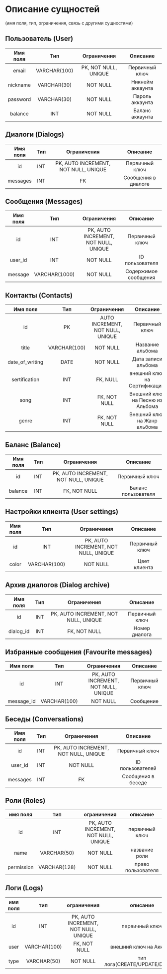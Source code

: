 # Описание сущностей
(имя поля, тип, ограничения, связь с другими сущностями)

## Пользователь (User)
|Имя поля|Тип|Ограничения|Описание|
|:-----:|:--:|:---------:|:------:|
|email|VARCHAR(100)|PK, NOT NULL, UNIQUE|Первичный ключ|
|nickname|VARCHAR(30)|NOT NULL|Никнейм аккаунта|
|password|VARCHAR(30)|NOT NULL|Пароль аккаунта|
|balance|INT|NOT NULL|Баланс аккаунта|

## Диалоги (Dialogs)
|Имя поля|Тип|Ограничения|Описание|
|:-----:|:--:|:---------:|:------:|
|id|INT|PK, AUTO INCREMENT, NOT NULL, UNIQUE|Первичный ключ|
|messages|INT|FK|Сообщения в диалоге|

## Сообщения (Messages)
|Имя поля|Тип|Ограничения|Описание|
|:-----:|:--:|:---------:|:------:|
|id|INT|PK, AUTO INCREMENT, NOT NULL, UNIQUE|Первичный ключ|
|user_id|INT|NOT NULL|ID пользователя|
|message|VARCHAR(1000)|NOT NULL|Содержимое сообщения|

## Контакты (Contacts)
|Имя поля|Тип|Ограничения|Описание|
|:------:|:-:|:---------:|:------:|
|id|PK|AUTO INCREMENT, NOT NULL, UNIQUE|Первичный ключ|
|title|VARCHAR(100)|NOT NULL|Название альбома|
|date_of_writing|DATE|NOT NULL|Дата записи альбома|
|sertification|INT|FK, NULL|внешний ключ на Сертификацию|
|song|INT|FK, NOT NULL|Внешний ключ на Песню из Альбома|
|genre|INT|FK, NOT NULL|Внешний ключ на Жанр альбома|

## Баланс (Balance)
|Имя поля|Тип|Ограничения|Описание|
|:------:|:-:|:---------:|:------:|
|id|INT|PK, AUTO INCREMENT, NOT NULL, UNIQUE|Первичный ключ|
|balance|INT|FK, NOT NULL|Баланс пользователя|

## Настройки клиента (User settings)
|Имя поля|Тип|Ограничения|Описание|
|:------:|:-:|:---------:|:------:|
|id|INT|PK, AUTO INCREMENT, NOT NULL, UNIQUE|Первичный ключ|
|color|VARCHAR(100)|NOT NULL|Цвет клиента|


## Архив диалогов (Dialog archive)
|Имя поля|Тип|Ограничения|Описание|
|:------:|:-:|:---------:|:------:|
|id|INT|PK, AUTO INCREMENT, NOT NULL, UNIQUE|Первичный ключ|
|dialog_id|INT|FK, NOT NULL|Номер диалога|

## Избранные сообщения (Favourite messages)
|Имя поля|Тип|Ограничения|Описание|
|:------:|:-:|:---------:|:------:|
|id|INT|PK, AUTO INCREMENT, NOT NULL, UNIQUE|Первичный ключ|
|message_id|VARCHAR(100)|NOT NULL|Сообщение|

## Беседы (Conversations)
|Имя поля|Тип|Ограничения|Описание|
|:------:|:-:|:---------:|:------:|
|id|INT|PK, AUTO INCREMENT, NOT NULL, UNIQUE|Первичный ключ|
|user_id|INT|NOT NULL|ID пользователей|
|messages|INT|FK|Сообщения в беседе|

## Роли (Roles)
|имя поля | тип | ограничения | описание |
|:---:|:---:|:---:|:---:|
| id | INT | PK, AUTO INCREMENT, NOT NULL, UNIQUE | первичный ключ |
| name | VARCHAR(50) | NOT NULL | название роли |
| permission | VARCHAR(128) | NOT NULL | право пользователя |

## Логи (Logs)
|имя поля | тип | ограничения | описание |
|:---:|:---:|:---:|:---:|
| id | INT | PK, AUTO INCREMENT, NOT NULL, UNIQUE | первичный ключ |
| user | VARCHAR(100) | FK, NOT NULL | внешний ключ на Аккаунт |
| type | VARCHAR(50) | NOT NULL | тип лога(CREATE/UPDATE/DELETE) |

